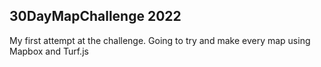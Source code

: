 ## 30DayMapChallenge 2022

My first attempt at the challenge. Going to try and make every map using Mapbox and Turf.js